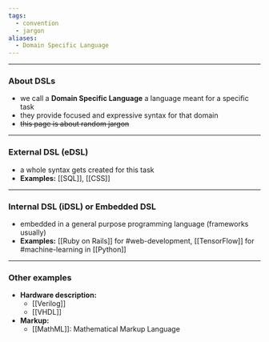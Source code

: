 ```yaml
---
tags:
  - convention
  - jargon
aliases:
  - Domain Specific Language
---
```

---

### About DSLs

- we call a **Domain Specific Language** a language meant for a specific task
- they provide focused and expressive syntax for that domain
- ~~this page is about random jargon~~

---

### External DSL (eDSL)

- a whole syntax gets created for this task
- **Examples:** [[SQL]], [[CSS]]

---

### Internal DSL (iDSL) or Embedded DSL

- embedded in a general purpose programming language (frameworks usually)
- **Examples:** [[Ruby on Rails]] for #web-development, [[TensorFlow]] for #machine-learning in [[Python]]

---

### Other examples

- **Hardware description:**
	- [[Verilog]]
	- [[VHDL]]
- **Markup:**
	- [[MathML]]: Mathematical Markup Language